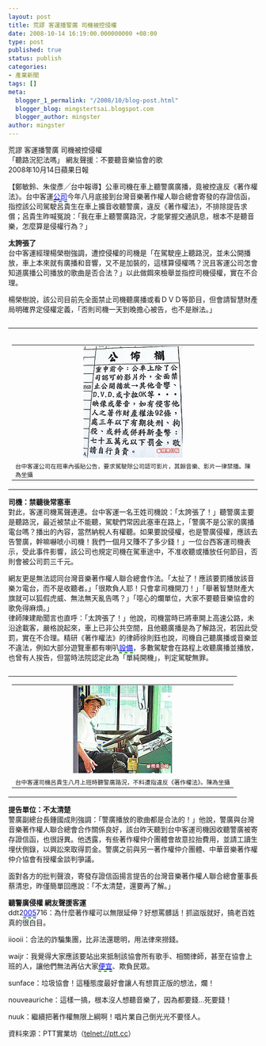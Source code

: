 ```yaml
---
layout: post
title: 荒謬 客運播警廣 司機被控侵權
date: 2008-10-14 16:19:00.000000000 +08:00
type: post
published: true
status: publish
categories:
- 產業新聞
tags: []
meta:
  blogger_1_permalink: "/2008/10/blog-post.html"
  blogger_blog: mingstertsai.blogspot.com
  blogger_author: mingster
author: mingster
---
```

<p>荒謬 客運播警廣 司機被控侵權<br />「聽路況犯法嗎」 網友聲援：不要聽音樂協會的歌<br />2008年10月14日蘋果日報
<p>【鄭敏鈴、朱俊彥╱台中報導】公車司機在車上聽警廣廣播，竟被控違反《著作權法》。台中客運<span><span><span><span><span style="border-bottom:2px dashed rgb(0,153,0);text-decoration:underline;padding-bottom:1px;color:#0000e0;">公司</span></span></span></span></span>今年八月底接到台灣音樂著作權人聯合總會寄發的存證信函，指控該公司駕駛呂貴生在車上擴音收聽警廣，違反《著作權法》，不排除提告求償；呂貴生昨喊冤說：「我在車上聽警廣路況，才能掌握交通訊息，根本不是聽音樂，怎麼算是侵權行為？」</p>
<p><b>太誇張了 </b><br />台中客運經理楊榮樹強調，遭控侵權的司機是「在駕駛座上聽路況，並未公開播放，車上本來就有廣播和音響，又不是加裝的，這樣算侵權嗎？況且客運公司怎會知道廣播公司播放的歌曲是否合法？」以此做餌來檢舉並指控司機侵權，實在不合理。</p>
<p>楊榮樹說，該公司目前先全面禁止司機聽廣播或看ＤＶＤ等節目，但會請智慧財產局明確界定侵權定義，「否則司機一天到晚擔心被告，也不是辦法。」 </p>
<div class="section">
<table align="left" border="0" cellpadding="0" cellspacing="0">
<tbody>
<tr>
<td valign="top">
<div class="imgwrap">
<div class="imgbox">
<div class="title"><a href="//img.1-apple.com.tw/1-www/060328/twapple/640pix/20081014/LN02/LN02_001.jpg','News','scrollbars=yes,width=640,resizable=yes')"><br /></a></div>
<table width="200" border="0" cellpadding="0" cellspacing="0">
<tbody>
<tr>
<td valign="middle" align="center">                                       <a href="//img.1-apple.com.tw/1-www/060328/twapple/640pix/20081014/LN02/LN02_001.jpg','News','scrollbars=yes,width=640,resizable=yes')"><img src="/img/LN02_001.jpg" /> </a>                                      </td>
</tr>
<tr>
<td>
<div class="article_text_new"><span style="font-size:85%;">台中客運公司在班車內張貼公告，要求駕駛除公司認可影片，其餘音樂、影片一律禁播。陳為坐攝 </span></div>
</td>
</tr>
</tbody>
</table></div>
</p></div>
</td>
</tr>
</tbody>
</table>
<p>           <b>司機：禁聽後常塞車 </b>         <br />對此，客運司機罵聲連連。台中客運一名王姓司機說：「太誇張了！」聽警廣主要是聽路況，最近被禁止不能聽，駕駛們常因此塞車在路上，「警廣不是公家的廣播 電台嗎？播出的內容，當然納稅人有權聽。如果要說侵權，也是警廣侵權，應該去告警廣，幹嘛嚇唬小司機！我們一個月又賺不了多少錢！」一位台西客運司機表 示，受此事件影響，該公司也規定司機在駕車途中，不准收聽或播放任何節目，否則會被公司罰三千元。</p>
<p>網友更是無法認同台灣音樂著作權人聯合總會作法。「太扯了！應該要罰播放該音樂ㄉ電台，而不是收聽者。」「很欺負人耶！只會拿司機開刀！」「舉著智慧財產大旗就可以狐假虎威、無法無天亂告嗎？」「噁心的爛單位，大家不要聽音樂協會的歌免得麻煩。」<br />律師陳建勛聞言也直呼：「太誇張了！」他說，司機當時已將車開上高速公路，未沿途載客，嚴格說起來，車上已非公共空間，且他聽廣播是為了解路況，若因此受罰，實在不合理。精研《著作權法》的律師徐則鈺也說，司機自己聽廣播或音樂並不違法，例如大部分遊覽車都有喇叭<span><span><span><span><span style="border-bottom:2px dashed rgb(0,153,0);text-decoration:underline;padding-bottom:1px;color:#0000e0;">設備</span></span></span></span></span>，多數駕駛會在路程上收聽廣播並播放，也曾有人挨告，但當時法院認定此為「單純開機」，判定駕駛無罪。   </p>
</p></div>
<div class="section">
<table align="left" border="0" cellpadding="0" cellspacing="0">
<tbody>
<tr>
<td valign="top">
<div class="imgwrap">
<div class="imgbox">
<table width="200" border="0" cellpadding="0" cellspacing="0">
<tbody>
<tr>
<td valign="middle" align="center">                                       <a href="//img.1-apple.com.tw/1-www/060328/twapple/640pix/20081014/LN02/LN02_002.jpg','News','scrollbars=yes,width=640,resizable=yes')"><img src="/img/LN02_002.jpg" /> </a>                                      </td>
</tr>
<tr>
<td>
<div class="article_text_new"><span style="font-size:85%;">台中客運司機呂貴生八月上班時聽警廣路況，不料遭指違反《著作權法》。陳為坐攝</span> </div>
</td>
</tr>
</tbody>
</table></div>
</p></div>
</td>
</tr>
</tbody>
</table>
<p>           <b>提告單位：不太清楚 </b>         <br />警廣副總台長鍾國成則強調：「警廣播放的歌曲都是合法的！」他說，警廣與台灣音樂著作權人聯合總會合作關係良好，該台昨天聽到台中客運司機因收聽警廣被寄 存證信函，也很訝異。他透露，有些著作權仲介團體會故意拉抬費用，並請工讀生埋伏側錄，以興訟來取得罰金。警廣之前與另一著作權仲介團體、中華音樂著作權 仲介協會有授權金談判爭議。</p>
<p>面對各方的批判聲浪，寄發存證信函揚言提告的台灣音樂著作權人聯合總會董事長蔡清忠，昨僅簡單回應說：「不太清楚，還要再了解。」 </p>
</p></div>
<p>                       <b></p>
<p>聽警廣侵權 網友聲援客運 </b>         <br />   ddt2<span><span><span><span><span style="border-bottom:2px dashed rgb(0,153,0);text-decoration:underline;padding-bottom:1px;color:#0000e0;">005</span></span></span></span></span>716：為什麼著作權可以無限延伸？好想罵髒話！抓盜版就好，搞老百姓真的很白目。</p>
<p>iiooii：合法的詐騙集團，比非法還聰明，用法律來撈錢。</p>
<p>waijr：我覺得大家應該要站出來抵制該協會所有歌手、相關律師，甚至在協會上班的人，讓他們無法再佔大家<span><span><span><span><span style="border-bottom:2px dashed rgb(0,153,0);text-decoration:underline;padding-bottom:1px;color:#0000e0;">便宜</span></span></span></span></span>、欺負民眾。</p>
<p>sunface：垃圾協會！這種態度最好會讓人有想買正版的想法，爛！</p>
<p>nouveauriche：這樣一搞，根本沒人想聽音樂了，因為都要錢…死要錢！</p>
<p>nuuk：繼續把著作權無限上綱啊！唱片業自己倒光光不要怪人。</p>
<p>資料來源：PTT實業坊（<a href="telnet://ptt.cc" target="_blank">telnet://ptt.cc</a>）</p>
